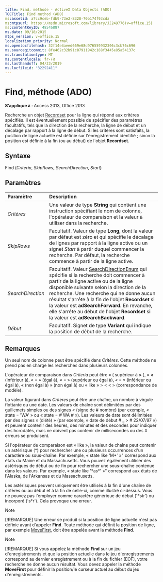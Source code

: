 ```yaml
---
title: Find, méthode - ActiveX Data Objects (ADO)
TOCTitle: Find method (ADO)
ms:assetid: a7cc9ceb-fdb9-73e2-8328-70b174f93cda
ms:mtpsurl: https://msdn.microsoft.com/library/JJ249776(v=office.15)
ms:contentKeyID: 48546887
ms.date: 09/18/2015
mtps_version: v=office.15
localization_priority: Normal
ms.openlocfilehash: 32f14e4aeed669e68d976559932306c3cb76c696
ms.sourcegitcommit: 8fe462c32b91c87911942c188f3445e85a54137c
ms.translationtype: MT
ms.contentlocale: fr-FR
ms.lasthandoff: 04/23/2019
ms.locfileid: "32292411"
---
```

# <a name="find-method-ado"></a>Find, méthode (ADO)

**S’applique à** : Access 2013, Office 2013

Recherche un objet [Recordset](recordset-object-ado.md) pour la ligne qui répond aux critères spécifiés. Il est éventuellement possible de spécifier des paramètres facultatifs, tels que la direction de la recherche, la ligne de début et un décalage par rapport à la ligne de début. Si les critères sont satisfaits, la position de ligne actuelle est définie sur l'enregistrement identifié ; sinon la position est définie à la fin (ou au début) de l'objet **Recordset**.

## <a name="syntax"></a>Syntaxe

Find (*Criteria*, *SkipRows*, *SearchDirection*, *Start*)

## <a name="parameters"></a>Paramètres

|Paramètre|Description|
|:--------|:----------|
|*Critères* |Une valeur de type **String** qui contient une instruction spécifiant le nom de colonne, l'opérateur de comparaison et la valeur à utiliser dans la recherche.|
|*SkipRows* |Facultatif. Valeur de type **Long**, dont la valeur par défaut est zéro et qui spécifie le décalage de lignes par rapport à la ligne active ou un signet *Start* à partir duquel commencer la recherche. Par défaut, la recherche commence à partir de la ligne active.|
|*SearchDirection* |Facultatif. Valeur [SearchDirectionEnum](searchdirectionenum.md) qui spécifie si la recherche doit commencer à partir de la ligne active ou de la ligne disponible suivante selon la direction de la recherche. Une recherche qui ne donne aucun résultat s'arrête à la fin de l'objet **Recordset** si la valeur est **adSearchForward**. En revanche, elle s'arrête au début de l'objet **Recordset** si la valeur est **adSearchBackward**.|
|*Début* |Facultatif. Signet de type **Variant** qui indique la position de début de la recherche.|

## <a name="remarks"></a>Remarques

Un seul nom de colonne peut être spécifié dans *Critères*. Cette méthode ne prend pas en charge les recherches dans plusieurs colonnes.

L’opérateur de comparaison dans *Criteria* peut être « ( supérieur à **\>** ), » **\<** (inférieur à), « = » (égal à), « = » (supérieur ou égal à), « = » (inférieur ou égal à), « (non égal à) » (non égal à) ou « like » \> \< \< \> (correspondance de modèle).

La valeur figurant dans *Critères* peut être une chaîne, un nombre à virgule flottante ou une date. Les valeurs de chaîne sont délimitées par des guillemets simples ou des signes « (signe de \# nombre) (par exemple, « state = 'WA' » ou « state = \# WA \# »). Les valeurs de date sont délimitées par des signes « (diété) » (par exemple, « date de début \# \_ \> \# 22/07/97 ») et peuvent contenir des heures, des minutes et des secondes pour indiquer des horodatés, mais ne doivent pas contenir de millisecondes ou des \# erreurs se produisent.

Si l'opérateur de comparaison est « like », la valeur de chaîne peut contenir un astérisque (\*) pour rechercher une ou plusieurs occurrences d'un caractère ou sous-chaîne. Par exemple, « state like 'M\*' »" correspond aux états du Maine et du Massachusetts. Vous pouvez également utiliser des astérisques de début ou de fin pour rechercher une sous-chaîne contenue dans les valeurs. Par exemple, « state like '\*as\*' »" correspond aux états de l'Alaska, de l'Arkansas et du Massachusetts.

Les astérisques peuvent uniquement être utilisés à la fin d'une chaîne de critères ou au début et à la fin de celle-ci, comme illustré ci-dessus. Vous ne pouvez pas l'employer comme caractère générique de début ('\*str') ou incorporé ('s\*r'). Cela provoque une erreur.

> [!NOTE]
> [!REMARQUE] Une erreur se produit si la position de ligne actuelle n'est pas définie avant d'appeler **Find**. Toute méthode qui définit la position de ligne, par exemple [MoveFirst](movefirst-movelast-movenext-and-moveprevious-methods-ado.md), doit être appelée avant la méthode **Find**.

> [!NOTE]
> [!REMARQUE] Si vous appelez la méthode **Find** sur un jeu d'enregistrements et que la position actuelle dans le jeu d'enregistrements correspond au dernier enregistrement ou à la fin du fichier (EOF), votre recherche ne donne aucun résultat. Vous devez appeler la méthode **MoveFirst** pour définir la position/le curseur actuel au début du jeu d'enregistrements.


